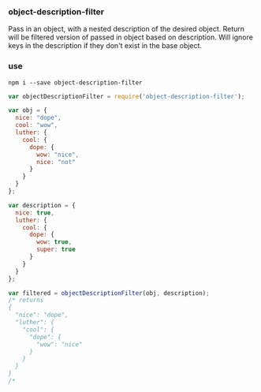 ### object-description-filter

Pass in an object, with a nested description of the desired object. Return will be filtered version of passed in object based on description. Will ignore keys in the description if they don't exist in the base object.

### use

`npm i --save object-description-filter`

```js
var objectDescriptionFilter = require('object-description-filter');

var obj = {
  nice: "dope",
  cool: "wow",
  luther: {
    cool: {
      dope: {
        wow: "nice",
        nice: "not"
      }
    }
  }
};

var description = {
  nice: true,
  luther: {
    cool: {
      dope: {
        wow: true,
        super: true
      }
    }
  }
};

var filtered = objectDescriptionFilter(obj, description);
/* returns 
{
  "nice": "dope",
  "luther": {
    "cool": {
      "dope": {
        "wow": "nice"
      }
    }
  }
}
/*
```
